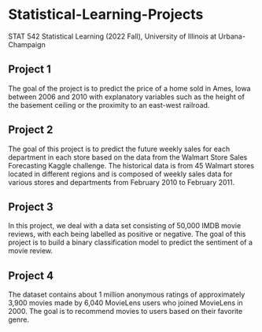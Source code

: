 # Statistical-Learning-Projects

STAT 542 Statistical Learning (2022 Fall), University of Illinois at Urbana-Champaign

## Project 1
The goal of the project is to predict the price of a home sold in Ames, Iowa between 2006 and 2010 with explanatory variables such as the height of the basement ceiling or the proximity to an east-west railroad.

## Project 2
The goal of this project is to predict the future weekly sales for each department in each store based on the data from the Walmart Store Sales Forecasting Kaggle challenge. The historical data is from 45 Walmart stores located in different regions and is composed of weekly sales data for various stores and departments from February 2010 to February 2011. 

## Project 3
In this project, we deal with a data set consisting of 50,000 IMDB movie reviews, with each being labelled as positive or negative. The goal of this project is to build a binary classification model to predict the sentiment of a movie review.

## Project 4
The dataset contains about 1 million anonymous ratings of approximately 3,900 movies made by 6,040 MovieLens users who joined MovieLens in 2000. The goal is to recommend movies to users based on their favorite genre.
